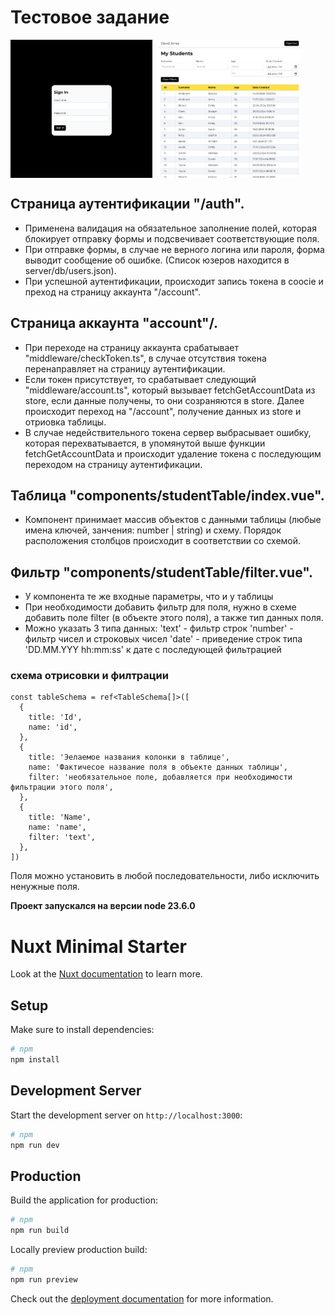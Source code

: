 # Тестовое задание

<div style="display: flex; gap: 10px;">
  <img src="./screenshots/auth.jpg" alt="Аутентификация" style="width: 45%; height: auto;">
  <img src="./screenshots/table.jpg" alt="Аккаунт" style="width: 45%; height: auto;">
</div>

## Страница аутентификации "/auth".
- Применена валидация на обязательное заполнение полей, которая блокирует отправку формы и подсвечивает соответствующие поля.
- При отправке формы, в случае не верного логина или пароля, форма выводит сообщение об ошибке. (Список юзеров находится в server/db/users.json).
- При успешной аутентификации, происходит запись токена в coocie и преход на страницу аккаунта "/account".

## Страница аккаунта "account"/.
- При переходе на страницу аккаунта срабатывает "middleware/checkToken.ts", в случае отсутствия токена перенаправляет на страницу аутентификации.
- Если токен присутствует, то срабатывает следующий "middleware/account.ts", который вызывает fetchGetAccountData из store, если данные получены, то они созраняются в store. Далее происходит переход на "/account", получение данных из store и отриовка таблицы.
- В случае недействительного токена сервер выбрасывает ошибку, которая перехватывается, в упомянутой выше функции fetchGetAccountData и происходит удаление токена с последующим переходом на страницу аутентификации.

## Таблица "components/studentTable/index.vue".

- Компонент принимает массив объектов с данными таблицы (любые имена ключей, занчения: number | string) и схему.
	Порядок расположения столбцов происходит в соответствии со схемой.
  
## Фильтр "components/studentTable/filter.vue".
- У компонента те же входные параметры, что и у таблицы
- При необходимости добавить фильтр для поля, нужно в схеме добавить поле filter (в объекте этого поля), а также тип данных поля.
- 	Можно указать 3 типа данных:
		'text' - фильтр строк
		'number' - фильтр чисел и строковых чисел
		'date' - приведение строк типа 'DD.MM.YYY hh:mm:ss' к дате с последующей фильтрацией
### схема отрисовки и филтрации

```
const tableSchema = ref<TableSchema[]>([
  {
    title: 'Id',
    name: 'id',
  },
  {
    title: 'Эелаемое названия колонки в таблице',
    name: 'Фактичесое название поля в объекте данных таблицы',
    filter: 'необязательное поле, добавляется при необходимости фильтрации этого поля',
  },
  {
    title: 'Name',
    name: 'name',
    filter: 'text',
  },
])
```
Поля можно установить в любой последовательности, либо исключить ненужные поля.

**Проект запускался на версии node 23.6.0**


# Nuxt Minimal Starter

Look at the [Nuxt documentation](https://nuxt.com/docs/getting-started/introduction) to learn more.

## Setup

Make sure to install dependencies:

```bash
# npm
npm install
```

## Development Server

Start the development server on `http://localhost:3000`:

```bash
# npm
npm run dev
```

## Production

Build the application for production:

```bash
# npm
npm run build
```

Locally preview production build:

```bash
# npm
npm run preview
```

Check out the [deployment documentation](https://nuxt.com/docs/getting-started/deployment) for more information.
